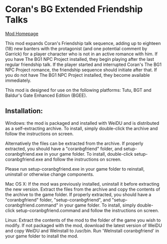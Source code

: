 
# Coran's BG Extended Friendship Talks

[Mod Homepage](http://www.gibberlings3.net/coran/)

This mod expands Coran's Friendship talk sequence, adding up to eighteen (18) new banters with the protagonist (and one potential comment by Garrick) for a player character who is not in an active romance with him. If you have The BG1 NPC Project installed, they begin playing after the last regular friendship talk. If the player started and interrupted Coran's The BG1 NPC Project romance, the friendship sequence should initiate after that. If you do not have The BG1 NPC Project installed, they become available immediately.

This mod is designed for use on the following platforms: Tutu, BGT and Baldur's Gate Enhanced Edition (BGEE).

## Installation:

Windows: the mod is packaged and installed with WeiDU and is distributed as a self-extracting archive. To install, simply double-click the archive and follow the instructions on screen.

Alternatively the files can be extracted from the archive. If properly extracted, you should have a "coranbgfriend" folder, and setup-coranbgfriend.exe in your game folder. To install, double-click setup-coranbgfriend.exe and follow the instructions on screen.

Please run setup-coranbgfriend.exe in your game folder to reinstall, uninstall or otherwise change components.

Mac OS X: If the mod was previously installed, uninstall it before extracting the new version. Extract the files from the archive and copy the contents of the archive to the game folder. If properly extracted, you should have a "coranbgfriend" folder, "setup-coranbgfriend", and "setup-coranbgfriend.command" in your game folder. To install, simply double-click setup-coranbgfriend.command and follow the instructions on screen.

Linux: Extract the contents of the mod to the folder of the game you wish to modify. If not packaged with the mod, download the latest version of WeiDU and copy WeiDU and WeInstall to /usr/bin. Run 'WeInstall coranbgfriend' in your game folder to install the mod.
